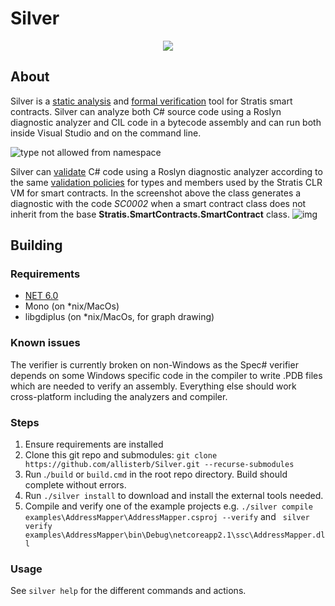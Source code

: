 # Silver
<p align="center">
  <img src="https://static.wikia.nocookie.net/zelda_gamepedia_en/images/5/5a/BotW_Silver_Shield_Model.png/revision/latest/scale-to-width-down/400?cb=20210118165032&format=original" />
</p>

## About
Silver is a [static analysis](https://en.wikipedia.org/wiki/Static_program_analysis) and [formal verification](https://en.wikipedia.org/wiki/Formal_verification) 
tool for Stratis smart contracts. Silver can analyze both C# source code using a Roslyn diagnostic analyzer and CIL code in a bytecode assembly 
and can run both inside Visual Studio and on the command line.

![type not allowed from namespace](https://dm2301files.storage.live.com/y4mtdREUkjcGF6gKDRZjHDPQ1s0NU53LLENRXrni2IXbOeNblTZ4z7xMATD2woY3RdyoZvto0VlnKjW80e6tUISj2YO2t4JifQJdj0tRIwK5YDt5XIuLSWo-fBbwl6iWcF7jQGuJ0zlhvk7_uYfoflzmJSp7E612_O6O5KREX3vWTYcEJHpGO4kYHC6r6309vJx?width=1424&height=1015&cropmode=none)

Silver can [validate](https://github.com/allisterb/Silver/blob/master/src/Silver.CodeAnalysis.Cs/Silver.CodeAnalysis.Cs/Validator.cs) C# code using a Roslyn diagnostic analyzer according to the same [validation policies](https://github.com/stratisproject/StratisFullNode/blob/master/src/Stratis.SmartContracts.CLR.Validation/DeterminismPolicy.cs) for types and members used by the Stratis CLR VM for smart contracts. In the screenshot above the class generates a diagnostic with the code _SC0002_ when a smart contract class does not inherit from the base **Stratis.SmartContracts.SmartContract** class.
![img](https://challengepost-s3-challengepost.netdna-ssl.com/photos/production/software_photos/001/814/415/datas/original.png)



## Building

### Requirements
* [NET 6.0](https://dotnet.microsoft.com/en-us/download/dotnet/6.0)
* Mono (on *nix/MacOs)
* libgdiplus (on *nix/MacOs, for graph drawing)

### Known issues
The verifier is currently broken on non-Windows as the Spec# verifier depends on some Windows specific code in the compiler to write .PDB files which are needed to verify an assembly. Everything else should work cross-platform including the analyzers and compiler.

### Steps
1. Ensure requirements are installed
2. Clone this git repo and submodules: `git clone https://github.com/allisterb/Silver.git --recurse-submodules`
3. Run .`/build` or `build.cmd` in the root repo directory. Build should complete without errors.
4. Run `./silver install` to download and install the external tools needed.
5. Compile and verify one of the example projects e.g. `./silver compile examples\AddressMapper\AddressMapper.csproj --verify` and ` silver verify examples\AddressMapper\bin\Debug\netcoreapp2.1\ssc\AddressMapper.dll`

### Usage
See `silver help` for the different commands and actions.
